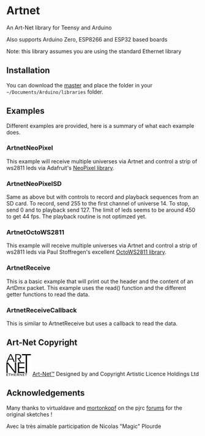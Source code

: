 # Artnet

An Art-Net library for Teensy and Arduino

Also supports Arduino Zero, ESP8266 and ESP32 based boards

Note: this library assumes you are using the standard Ethernet library

## Installation

You can download the [master](https://github.com/natcl/Artnet/archive/master.zip) and place the folder in your `~/Documents/Arduino/libraries` folder.

## Examples

Different examples are provided, here is a summary of what each example does.

### ArtnetNeoPixel

This example will receive multiple universes via Artnet and control a strip of ws2811 leds via Adafruit's [NeoPixel library](https://github.com/adafruit/Adafruit_NeoPixel).

### ArtnetNeoPixelSD

Same as above but with controls to record and playback sequences from an SD card. To record, send 255 to the first channel of universe 14. To stop, send 0 and to playback send 127.  The limit of leds seems to be around 450 to get 44 fps. The playback routine is not optimzed yet.

### ArtnetOctoWS2811

This example will receive multiple universes via Artnet and control a strip of ws2811 leds via Paul Stoffregen's excellent [OctoWS2811 library](https://www.pjrc.com/teensy/td_libs_OctoWS2811.html).

### ArtnetReceive

This is a basic example that will print out the header and the content of an ArtDmx packet.  This example uses the read() function and the different getter functions to read the data.

### ArtnetReceiveCallback

This is similar to ArtnetReceive but uses a callback to read the data.

## Art-Net Copyright
<img src="docs/Art-NetLogo.gif?" width="64"> [Art-Net™](https://art-net.org.uk/) Designed by and Copyright Artistic Licence Holdings Ltd

## Acknowledgements

Many thanks to virtualdave and [mortonkopf](http://orchardelica.com/wp/artnet-multiple-universe-with-teensy-3-and-octows2811) on the pjrc [forums](http://forum.pjrc.com/threads/24688-Artnet-to-OctoWS2811?highlight=artnet) for the original sketches !

Avec la très aimable participation de Nicolas "Magic" Plourde
